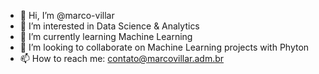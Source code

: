 - 👋 Hi, I’m @marco-villar
- 👀 I’m interested in Data Science & Analytics
- 🌱 I’m currently learning Machine Learning
- 💞️ I’m looking to collaborate on Machine Learning projects with Phyton
- 📫 How to reach me: contato@marcovillar.adm.br

<!---
marco-villar/marco-villar is a ✨ special ✨ repository because its `README.md` (this file) appears on your GitHub profile.
You can click the Preview link to take a look at your changes.
--->
